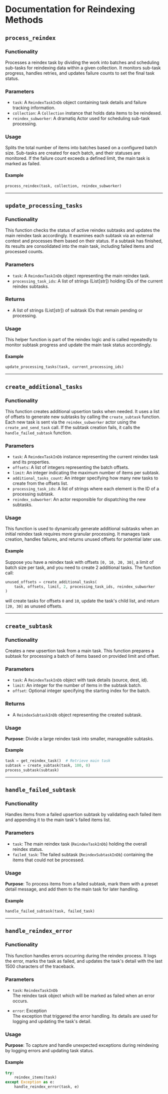 # Documentation for Reindexing Methods

## `process_reindex`

### Functionality

Processes a reindex task by dividing the work into batches and scheduling sub-tasks for reindexing data within a given collection. It monitors sub-task progress, handles retries, and updates failure counts to set the final task status.

### Parameters

- `task`: A `ReindexTaskInDb` object containing task details and failure tracking information.
- `collection`: A `Collection` instance that holds data items to be reindexed.
- `reindex_subworker`: A dramatiq Actor used for scheduling sub-task processing.

### Usage

Splits the total number of items into batches based on a configured batch size. Sub-tasks are created for each batch, and their statuses are monitored. If the failure count exceeds a defined limit, the main task is marked as failed.

#### Example

```python
process_reindex(task, collection, reindex_subworker)
```

---

## `update_processing_tasks`

### Functionality

This function checks the status of active reindex subtasks and updates the main reindex task accordingly. It examines each subtask via an external context and processes them based on their status. If a subtask has finished, its results are consolidated into the main task, including failed items and processed counts.

### Parameters

- `task`: A `ReindexTaskInDb` object representing the main reindex task.
- `processing_task_ids`: A list of strings (List[str]) holding IDs of the current reindex subtasks.

### Returns

- A list of strings (List[str]) of subtask IDs that remain pending or processing.

### Usage

This helper function is part of the reindex logic and is called repeatedly to monitor subtask progress and update the main task status accordingly.

#### Example

```python
update_processing_tasks(task, current_processing_ids)
```

---

## `create_additional_tasks`

### Functionality

This function creates additional upsertion tasks when needed. It uses a list of offsets to generate new subtasks by calling the `create_subtask` function. Each new task is sent via the `reindex_subworker` actor using the `create_and_send_task` call. If the subtask creation fails, it calls the `handle_failed_subtask` function.

### Parameters

- `task`: A `ReindexTaskInDb` instance representing the current reindex task and its properties.
- `offsets`: A list of integers representing the batch offsets.
- `limit`: An integer indicating the maximum number of items per subtask.
- `additional_tasks_count`: An integer specifying how many new tasks to create from the offsets list.
- `processing_task_ids`: A list of strings where each element is the ID of a processing subtask.
- `reindex_subworker`: An actor responsible for dispatching the new subtasks.

### Usage

This function is used to dynamically generate additional subtasks when an initial reindex task requires more granular processing. It manages task creation, handles failures, and returns unused offsets for potential later use.

#### Example

Suppose you have a reindex task with offsets `[0, 10, 20, 30]`, a limit of batch size per task, and you need to create 2 additional tasks. The function call:

```python
unused_offsets = create_additional_tasks(
    task, offsets, limit, 2, processing_task_ids, reindex_subworker
)
```

will create tasks for offsets `0` and `10`, update the task's child list, and return `[20, 30]` as unused offsets.

---

## `create_subtask`

### Functionality

Creates a new upsertion task from a main task. This function prepares a subtask for processing a batch of items based on provided limit and offset.

### Parameters

- `task`: A `ReindexTaskInDb` object with task details (source, dest, id).
- `limit`: An integer for the number of items in the subtask batch.
- `offset`: Optional integer specifying the starting index for the batch.

### Returns

- A `ReindexSubtaskInDb` object representing the created subtask.

### Usage

**Purpose**: Divide a large reindex task into smaller, manageable subtasks.

#### Example

```python
task = get_reindex_task()  # Retrieve main task
subtask = create_subtask(task, 100, 0)
process_subtask(subtask)
```

---

## `handle_failed_subtask`

### Functionality

Handles items from a failed upsertion subtask by validating each failed item and appending it to the main task's failed items list.

### Parameters

- `task`: The main reindex task (`ReindexTaskInDb`) holding the overall reindex status.
- `failed_task`: The failed subtask (`ReindexSubtaskInDb`) containing the items that could not be processed.

### Usage

**Purpose**: To process items from a failed subtask, mark them with a preset detail message, and add them to the main task for later handling.

#### Example

```python
handle_failed_subtask(task, failed_task)
```

---

## `handle_reindex_error`

### Functionality

This function handles errors occurring during the reindex process. It logs the error, marks the task as failed, and updates the task's detail with the last 1500 characters of the traceback.

### Parameters

- `task`: `ReindexTaskInDb`  
  The reindex task object which will be marked as failed when an error occurs.

- `error`: Exception  
  The exception that triggered the error handling. Its details are used for logging and updating the task's detail.

### Usage

**Purpose**: To capture and handle unexpected exceptions during reindexing by logging errors and updating task status.

#### Example

```python
try:
    reindex_items(task)
except Exception as e:
    handle_reindex_error(task, e)
```